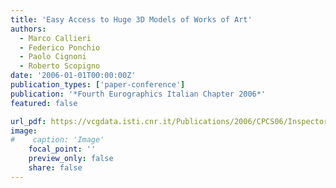 ```yaml
---
title: 'Easy Access to Huge 3D Models of Works of Art'
authors:
  - Marco Callieri
  - Federico Ponchio
  - Paolo Cignoni
  - Roberto Scopigno
date: '2006-01-01T00:00:00Z'
publication_types: ['paper-conference']
publication: '*Fourth Eurographics Italian Chapter 2006*'
featured: false

url_pdf: https://vcgdata.isti.cnr.it/Publications/2006/CPCS06/Inspector_EGit2006.pdf
image:
#    caption: 'Image'
    focal_point: ''
    preview_only: false
    share: false
---
```

